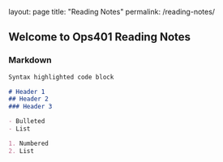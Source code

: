 layout: page
title: "Reading Notes"
permalink: /reading-notes/

## Welcome to Ops401 Reading Notes


### Markdown


```markdown
Syntax highlighted code block

# Header 1
## Header 2
### Header 3

- Bulleted
- List

1. Numbered
2. List


